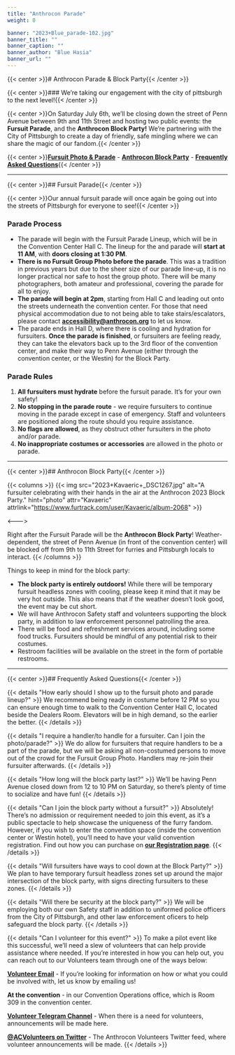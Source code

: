 ```yaml
---
title: "Anthrocon Parade"
weight: 0

banner: "2023+Blue_parade-102.jpg"
banner_title: ""
banner_caption: ""
banner_author: "Blue Hasia"
banner_url: ""
---
```


{{< center >}}# Anthrocon Parade &amp; Block Party{{< /center >}}

{{< center >}}### We’re taking our engagement with the city of pittsburgh to the next level!{{< /center >}}

{{< center >}}On Saturday July 6th, we’ll be closing down the street of Penn Avenue between 9th and 11th Street and hosting two public events: the **Fursuit Parade**, and the **Anthrocon Block Party!** We’re partnering with the City of Pittsburgh to create a day of friendly, safe mingling where we can share the magic of our fandom.{{< /center >}}

{{< center >}}[**Fursuit Photo &amp; Parade**](#fursuit-parade) - [**Anthrocon Block Party**](#anthrocon-block-party) - [**Frequently Asked Questions**](#frequently-asked-questions){{< /center >}}

***

{{< center >}}## Fursuit Parade{{< /center >}}

{{< center >}}Our annual fursuit parade will once again be going out into the streets of Pittsburgh for everyone to see!{{< /center >}}

### Parade Process

- The parade will begin with the Fursuit Parade Lineup, which will be in the Convention Center Hall C. The lineup for the and parade will **start at 11 AM**, with **doors closing at 1:30 PM**.
- **There is no Fursuit Group Photo before the parade**. This was a tradition in previous years but due to the sheer size of our parade line-up, it is no longer practical nor safe to host the group photo. There will be many photographers, both amateur and professional, covering the parade for all to enjoy.
- **The parade will begin at 2pm**, starting from Hall C and leading out onto the streets underneath the convention center. For those that need physical accommodation due to not being able to take stairs/escalators, please contact [**accessibility@anthrocon.org**](mailto:accessibility@anthrocon.org) to let us know.
- The parade ends in Hall D, where there is cooling and hydration for fursuiters. **Once the parade is finished**, or fursuiters are feeling ready, they can take the elevators back up to the 3rd floor of the convention center, and make their way to Penn Avenue (either through the convention center, or the Westin) for the Block Party.

### Parade Rules

1. **All fursuiters must hydrate** before the fursuit parade. It’s for your own safety!
2. **No stopping in the parade route** - we require fursuiters to continue moving in the parade except in case of emergency. Staff and volunteers are positioned along the route should you require assistance.
3. **No flags are allowed**, as they obstruct other fursuiters in the photo and/or parade.
4. **No inappropriate costumes or accessories** are allowed in the photo or parade.

***

{{< center >}}## Anthrocon Block Party{{< /center >}}

{{< columns >}}
{{< img src="2023+Kavaeric+_DSC1267.jpg" alt="A fursuiter celebrating with their hands in the air at the Anthrocon 2023 Block Party." hint="photo" attr="Kavaeric" attrlink="https://www.furtrack.com/user/Kavaeric/album-2068" >}}

<--->

Right after the Fursuit Parade will be the **Anthrocon Block Party**! Weather-dependent, the street of Penn Avenue (in front of the convention center) will be blocked off from 9th to 11th Street for furries and Pittsburgh locals to interact.
{{< /columns >}}

Things to keep in mind for the block party:

- **The block party is entirely outdoors!** While there will be temporary fursuit headless zones with cooling, please keep it mind that it may be very hot outside. This also means that if the weather doesn’t look good, the event may be cut short.
- We will have Anthrocon Safety staff and volunteers supporting the block party, in addition to law enforcement personnel patrolling the area.
- There will be food and refreshment services around, including some food trucks. Fursuiters should be mindful of any potential risk to their costumes.
- Restroom facilities will be available on the street in the form of portable restrooms.

***

{{< center >}}## Frequently Asked Questions{{< /center >}}

{{< details "How early should I show up to the fursuit photo and parade lineup?" >}}
We recommend being ready in costume before 12 PM so you can ensure enough time to walk to the Convention Center Hall C, located beside the Dealers Room. Elevators will be in high demand, so the earlier the better.
{{< /details >}}

{{< details "I require a handler/to handle for a fursuiter. Can I join the photo/parade?" >}}
We do allow for fursuiters that require handlers to be a part of the parade, but we will be asking all non-costumed persons to move out of the crowd for the Fursuit Group Photo. Handlers may re-join their fursuiter afterwards.
{{< /details >}}

{{< details "How long will the block party last?" >}}
We’ll be having Penn Avenue closed down from 12 to 10 PM on Saturday, so there’s plenty of time to socialize and have fun!
{{< /details >}}

{{< details "Can I join the block party without a fursuit?" >}}
Absolutely! There’s no admission or requirement needed to join this event, as it’s a public spectacle to help showcase the uniqueness of the furry fandom. However, if you wish to enter the convention space (inside the convention center or Westin hotel), you’ll need to have your valid convention registration. Find out how you can purchase on [**our Registration page**](/registration).
{{< /details >}}

{{< details "Will fursuiters have ways to cool down at the Block Party?" >}}
We plan to have temporary fursuit headless zones set up around the major intersection of the block party, with signs directing fursuiters to these zones.
{{< /details >}}

{{< details "Will there be security at the block party?" >}}
We will be employing both our own Safety staff in addition to uniformed police officers from the City of Pittsburgh, and other law enforcement oficers to help safeguard the block party.
{{< /details >}}

{{< details "Can I volunteer for this event?" >}}
To make a pilot event like this successful, we’ll need a slew of volunteers that can help provide assistance where needed. If you’re interested in how you can help out, you can reach out to our Volunteers team through one of the ways below:

[**Volunteer Email**](mailto:volunteer@anthrocon.org) - If you’re looking for information on how or what you could be involved with, let us know by emailing us!

**At the convention** - in our Convention Operations office, which is Room 309 in the convention center.

[**Volunteer Telegram Channel**](https://t.me/acvolunteer) - When there is a need for volunteers, announcements will be made here.

[**@ACVolunteers on Twitter**](https://twitter.com/acvolunteers) - The Anthrocon Volunteers Twitter feed, where volunteer announcements will be made.
{{< /details >}}
